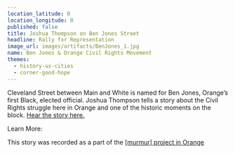 ```yaml
---
location_latitude: 0
location_longitude: 0
published: false
title: Joshua Thompson on Ben Jones Street
headline: Rally for Representation
image_url: images/artifacts/BenJones_1.jpg
name: Ben Jones & Orange Civil Rights Movement
themes:
  - history-us-cities
  - corner-good-hope
---
```

Cleveland Street between Main and White is named for Ben Jones, Orange’s first Black, elected official. Joshua Thompson tells a story about the Civil Rights struggle here in Orange and one of the historic moments on the block. [Hear the story here.](https://soundcloud.com/murmur-orange-nj/ben-jones-street-joshua-rally)  

Learn More:  

This story was recorded as a part of the [[murmur] project in Orange](http://hiddentreasuresoforange.org/artifacts/murmur-orange)
